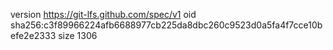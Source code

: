 version https://git-lfs.github.com/spec/v1
oid sha256:c3f89966224afb6688977cb225da8dbc260c9523d0a5fa4f7cce10befe2e2333
size 1306
